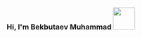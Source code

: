 ### Hi, I'm Bekbutaev Muhammad <image src="https://images.emojiterra.com/google/noto-emoji/animated-emoji/1f44b.gif" width="50px">
